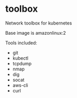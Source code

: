 # toolbox

Network toolbox for kubernetes

Base image is amazonlinux:2 

Tools included: 

- git
- kubectl
- tcpdump
- nmap
- dig
- socat
- aws-cli
- curl
